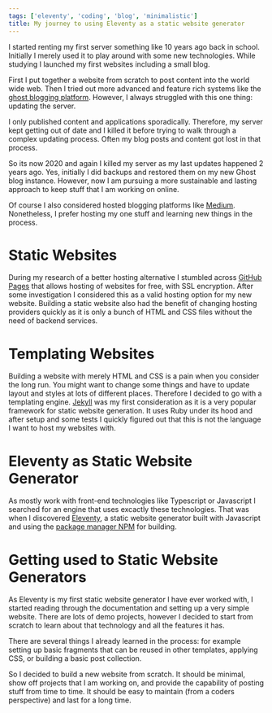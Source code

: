 ```yaml
---
tags: ['eleventy', 'coding', 'blog', 'minimalistic']
title: My journey to using Eleventy as a static website generator
---
```


I started renting my first server something like 10 years ago back in school. Initially I merely used it to play around with some new technologies. While studying I launched my first websites including a small blog.

First I put together a website from scratch to post content into the world wide web. Then I tried out more advanced and feature rich systems like the [ghost blogging platform](https://ghost.org/). However, I always struggled with this one thing: updating the server.

I only published content and applications sporadically. Therefore, my server kept getting out of date and I killed it before trying to walk through a complex updating process. Often my blog posts and content got lost in that process.

So its now 2020 and again I killed my server as my last updates happened 2 years ago. Yes, initially I did backups and restored them on my new Ghost blog instance. However, now I am pursuing a more sustainable and lasting approach to keep stuff that I am working on online.

Of course I also considered hosted blogging platforms like [Medium](https://medium.com/). Nonetheless, I prefer hosting my one stuff and learning new things in the process.

# Static Websites
During my research of a better hosting alternative I stumbled across [GitHub Pages](https://pages.github.com/) that allows hosting of websites for free, with SSL encryption. After some investigation I considered this as a valid hosting option for my new website. Building a static website also had the benefit of changing hosting providers quickly as it is only a bunch of HTML and CSS files without the need of backend services.

# Templating Websites
Building a website with merely HTML and CSS is a pain when you consider the long run. You might want to change some things and have to update layout and styles at lots of different places. Therefore I decided to go with a templating engine. [Jekyll](https://jekyllrb.com/) was my first consideration as it is a very popular framework for static website generation. It uses Ruby under its hood and after setup and some tests I quickly figured out that this is not the language I want to host my websites with.

# Eleventy as Static Website Generator
As mostly work with front-end technologies like Typescript or Javascript I searched for an engine that uses excactly these technologies. That was when I discovered [Eleventy](https://www.11ty.dev/), a static website generator built with Javascript and using the [package manager NPM](https://www.npmjs.com/) for building.

# Getting used to Static Website Generators
As Eleventy is my first static website generator I have ever worked with, I started reading through the documentation and setting up a very simple website. There are lots of demo projects, however I decided to start from scratch to learn about that technology and all the features it has.

There are several things I already learned in the process: for example setting up basic fragments that can be reused in other templates, applying CSS, or building a basic post collection.

So I decided to build a new website from scratch. It should be minimal, show off projects that I am working on, and provide the capability of posting stuff from time to time. It should be easy to maintain (from a coders perspective) and last for a long time.

